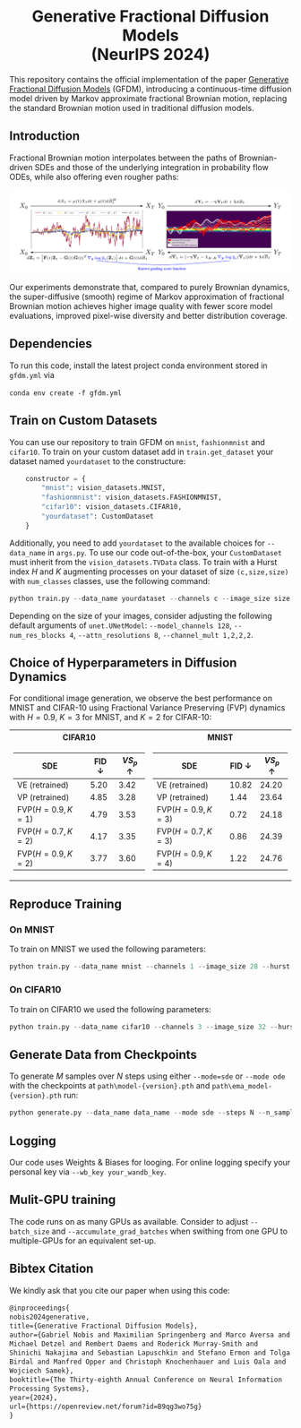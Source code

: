 <h1 align="center">Generative Fractional Diffusion Models <br> (NeurIPS 2024) </h1> 

This repository contains the official implementation of the paper [Generative Fractional Diffusion Models](https://arxiv.org/abs/2310.17638) (GFDM), introducing a continuous-time diffusion model driven by Markov approximate fractional Brownian motion, replacing the standard Brownian motion used in traditional diffusion models.

## Introduction
Fractional Brownian motion interpolates between the paths of Brownian-driven SDEs and those of the underlying integration in probability flow ODEs, while also offering even rougher paths:


![cover](visuals/thumbnail.png)

Our experiments demonstrate that, compared to purely Brownian dynamics, the super-diffusive (smooth) regime of Markov approximation of fractional Brownian motion achieves higher image quality with fewer score model evaluations, improved pixel-wise diversity and better distribution coverage.

## Dependencies

To run this code, install the latest project conda environment stored in `gfdm.yml` via 

`conda env create -f gfdm.yml` 

## Train on Custom Datasets 

You can use our repository to train GFDM on `mnist`, `fashionmnist` and `cifar10`. To train on your custom dataset add in `train.get_dataset` your dataset named `yourdataset` to the constructure:

```python
    constructor = {
        "mnist": vision_datasets.MNIST,
        "fashionmnist": vision_datasets.FASHIONMNIST,
        "cifar10": vision_datasets.CIFAR10,
        "yourdataset": CustomDataset
    }
```

Additionally, you need to add `yourdataset` to the available choices for `--data_name` in `args.py`. To use our code out-of-the-box, your `CustomDataset` must inherit from the `vision_datasets.TVData` class. To train with a Hurst index $H$ and $K$ augmenting processes on your dataset of size `(c,size,size)` with `num_classes` classes, use the following command:

```python
python train.py --data_name yourdataset --channels c --image_size size --num_classes num_classes --hurst H --num_aug K --dynamics fvp --train_steps 1000000
```

Depending on the size of your images, consider adjusting the following default arguments of `unet.UNetModel`: 
`--model_channels 128`, `--num_res_blocks 4`, `--attn_resolutions 8`,  `--channel_mult 1,2,2,2`.


## Choice of Hyperparameters in Diffusion Dynamics

For conditional image generation, we observe the best performance on MNIST and CIFAR-10 using Fractional Variance Preserving (FVP) dynamics with $H=0.9$, $K=3$ for MNIST, and $K=2$ for CIFAR-10:

<table>
<tr><th>CIFAR10 </th><th> MNIST</th></tr>
<tr><td>
    
| SDE   | FID $\downarrow$ | **$VS_{p}$ $\uparrow$**  |
|-------------------------|-------------|-------------|
| VE (retrained)          | $5.20$      | $3.42$      |
| VP (retrained)          | $4.85$      | $3.28$      |
| $\text{FVP}(H=0.9,K=1)$ | $4.79$      | $3.53$      |
| $\text{FVP}(H=0.7,K=2)$ | $4.17$      | $3.35$      |
| $\text{FVP}(H=0.9,K=2)$ | $3.77$      | $3.60$      |

</td><td>

| SDE     | FID $\downarrow$ | **$VS_{p}$ $\uparrow$** |
|-------------------------|-------------|--------------|
| VE (retrained)          | $10.82$     | $24.20$      |
| VP (retrained)          | $1.44$      | $23.64$      |
| $\text{FVP}(H=0.9,K=3)$ | $0.72$      | $24.18$      |
| $\text{FVP}(H=0.7,K=3)$ | $0.86$      | $24.39$      |
| $\text{FVP}(H=0.9,K=4)$ | $1.22$      | $24.76$      |

 </td></tr> </table>

 ## Reproduce Training

 ### On MNIST

 To train on MNIST we used the following parameters:
 
```python
python train.py --data_name mnist --channels 1 --image_size 28 --hurst 0.9 --num_aug 3 --dynamics fvp --model_channels 64 --num_res_blocks 3 --attn_resolutions 4,2 --channel_mult 1,2,4 --use_ema False --log_model_every_n 50000 --lr 1e-4 --batch_size 1024 --train_steps 50000 
```

 ### On CIFAR10

  To train on CIFAR10 we used the following parameters:

  ```python
  python train.py --data_name cifar10 --channels 3 --image_size 32 --hurst 0.9 --num_aug 2 --dynamics fvp --model_channels 128 --num_res_blocks 4 --attn_resolutions 8 --channel_mult 1,2,2,2 --use_ema True --log_model_every_n 100000 --lr 2e-4 --batch_size 128 --train_steps 1000000 
```
## Generate Data from Checkpoints
 
To generate $M$ samples over $N$ steps using either `--mode=sde` or `--mode ode` with the checkpoints at `path\model-{version}.pth` and `path\ema_model-{version}.pth` run: 

```python
python generate.py --data_name data_name --mode sde --steps N --n_samples M --batch_size batch_size --pth path
```

## Logging 

Our code uses Weights & Biases for looging. For online logging specify your personal key via `--wb_key your_wandb_key`. 

## Mulit-GPU training 
The code runs on as many GPUs as available. Consider to adjust `--batch_size` and `--accumulate_grad_batches` when swithing from one GPU to multiple-GPUs for an equivalent set-up.

## Bibtex Citation

We kindly ask that you cite our paper when using this code:
    
    @inproceedings{
    nobis2024generative,
    title={Generative Fractional Diffusion Models},
    author={Gabriel Nobis and Maximilian Springenberg and Marco Aversa and Michael Detzel and Rembert Daems and Roderick Murray-Smith and Shinichi Nakajima and Sebastian Lapuschkin and Stefano Ermon and Tolga Birdal and Manfred Opper and Christoph Knochenhauer and Luis Oala and Wojciech Samek},
    booktitle={The Thirty-eighth Annual Conference on Neural Information Processing Systems},
    year={2024},
    url={https://openreview.net/forum?id=B9qg3wo75g}
    }
